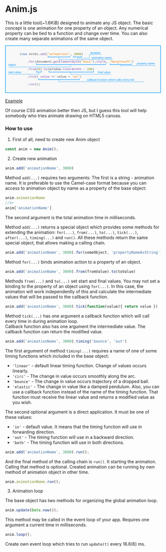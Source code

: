 Anim.js
==============

This is a little tool(~1.6KiB) designed to animate any JS object. The basic concept is one animation for one property of an object. Any numerical property can be tied to a function and change over time. You can also create many separate animations of the same object.

![screenshot](anim_cheat.png)


[Example](https://drgoshm.github.io/anim.js/test/)

Of course CSS animation better then JS, but I guess this tool will help somebody who tries animate drawing on HTML5 canvas.

### How to use

1. First of all, need to create new Anim object

```javascript
const anim = new Anim(); 
```

2. Create new animation

```javascript
anim.add('animationName', 3000)
```
Method `add(...)` requires two arguments:
The first is a string - animation name. It is preferable to use the Camel-case format because you can access to animation object by name as a property of the base object:

```javascript
anim.animationName
//or
anim['animationName']
```
The second argument is the total animation time in milliseconds.


Method `add(...)` returns a special object which provides some methods for extending the animation: `for(...)`, `from(...)`, `to(...)`, `tick(...)`, `after(...)`, `timing(...)` and `run()`.
All these methods return the same special object, that allows making a calling chain.

```javascript
anim.add('animationName', 3000).for(someObject, 'propertyNameAsString')
```

Method `for(...)` binds animation action to a property of an object.


```javascript
anim.add('animationName', 3000).from(fromValue).to(toValue)
```

Methods `from(...)` and `to(...)` set start and final values. You may not set a binding to the property of an object using `for(...)`. In this case, the animation will work independently of this and calculate the intermediate values that will be passed to the callback function.


```javascript
anim.add('animationName', 3000).tick(function(value){ return value })
```

Method `tick(...)` has one argument a callback function which will call every time in during animation loop.  
Callback function also has one argument the intermediate value. The callback function can return the modified value.


```javascript
anim.add('animationName', 3000).timing('bounce', 'out')
```

The first argument of method `timing(...)` requires a name of one of some timing functions which included in the base object: 
* `'linear'` - default linear timing function. Change of values occurs linearly.
* `'circ'` - The change in value occurs smoothly along the arc. 
* `'bounce'` - The change in value occurs trajectory of a dropped ball.
* `'elastic'`  - The change in value like a damped pendulum.
Also, you can use a callback function instead of the name of the timing function. That function must receive the linear value and returns a modified value as you wish.


The second optional argument is a direct application. It must be one of these values:
* `'in'` - default value. It means that the timing function will use in forwarding direction.
* `'out'` - The timing function will use in a backward direction.
* `'both'` - The timing function will use in both directions.

```javascript
anim.add('animationName', 3000).run();
```

And the final method of the calling chain is `run()`. It starting the animation. Calling that method is optional. 
Created animation can be running by own method of animation object in other time.

```javascript
anim.animationName.run();
```


3. Animation loop

The base object has two methods for organizing the global animation loop.

```javascript
anim.update(Date.now());
```

This method may be called in the event loop of your app. Requires one argument a current time in milliseconds.

```javascript
anim.loop();
```
Create own event loop which tries to run `update(t)` every 16.6(6) ms.


